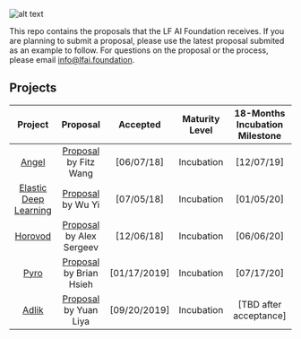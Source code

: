 ![alt text](https://github.com/lfai/artwork/blob/master/lfai/horizontal/color/lfai-color.png)

This repo contains the proposals that the LF AI Foundation receives. If you are planning to submit a proposal, please use the latest proposal submited as an example to follow. For questions on the proposal or the process, please email info@lfai.foundation. 

## Projects

**Project**|**Proposal**|**Accepted**|**Maturity Level**|**18-Months Incubation Milestone**
:-----:|:-----:|:-----:|:-----:|:-----:
[Angel](https://github.com/Angel-ML/angel/)|[Proposal](https://github.com/LFDLFoundation/proposing-projects/blob/master/proposals/angel.adoc) by Fitz Wang|[06/07/18]|Incubation|[12/07/19]
[Elastic Deep Learning](https://github.com/PaddlePaddle/edl)|[Proposal](https://github.com/LFDLFoundation/proposing-projects/blob/master/proposals/edl.adoc) by Wu Yi|[07/05/18]|Incubation|[01/05/20]
[Horovod](https://github.com/uber/horovod/)|[Proposal](https://github.com/LFDLFoundation/proposing-projects/blob/master/proposals/horovod.adoc) by Alex Sergeev|[12/06/18]|Incubation|[06/06/20]
[Pyro](https://github.com/uber/pyro)|[Proposal](https://github.com/LFDLFoundation/proposing-projects/blob/master/proposals/pyro.adoc) by Brian Hsieh|[01/17/2019]|Incubation|[07/17/20]
[Adlik](https://github.com/Adlik)|[Proposal](https://github.com/LFDLFoundation/proposing-projects/blob/master/proposals/adlik.adoc) by Yuan Liya |[09/20/2019]|Incubation|[TBD after acceptance]
